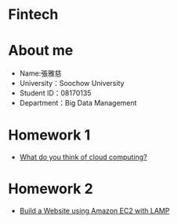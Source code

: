 # Fintech
# About me
* Name:張雅慈
* University：Soochow University
* Student ID：08170135
* Department：Big Data Management

# Homework 1
* [What do you think of cloud computing?]()

# Homework 2
* [Build a Website using Amazon EC2 with LAMP]()
